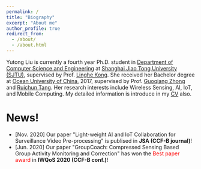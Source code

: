 ```yaml
---
permalink: /
title: "Biography"
excerpt: "About me"
author_profile: true
redirect_from: 
  - /about/
  - /about.html
---
```


Yutong Liu is currently a fourth year Ph.D. student in [Department of Computer Science and Engineering](http://www.cs.sjtu.edu.cn/) at [Shanghai Jiao Tong University (SJTU)](https://www.sjtu.edu.cn/), supervised by Prof. [Linghe Kong](http://www.cs.sjtu.edu.cn/~linghe.kong/). She received her Bachelor degree at [Ocean University of China](http://www.ouc.edu.cn/), 2017, supervised by Prof. [Guoqiang Zhong](http://it.ouc.edu.cn/cs/2019/0721/c16871a254144/page.htm) and [Ruichun Tang](http://it.ouc.edu.cn/cs/2019/0721/c16870a254133/page.htm). Her research interests include Wireless Sensing, AI, IoT, and Mobile Computing. My detailed information is introduce in my [CV](https://isabelleliu630.github.io/isabelleliu.github.io/files/cv.pdf) also.


News!
======
- \[Nov. 2020\] Our paper "Light-weight AI and IoT Collaboration for Surveillance Video Pre-processing" is publised in **JSA (CCF-B journal)**!
- \[Jun. 2020\] Our paper "GroupCoach: Compressed Sensing Based Group Activity Monitoring and Correction" has won the <font color=red>Best paper award</font> in **IWQoS 2020 (CCF-B conf.)**!
 